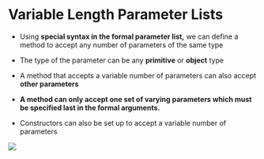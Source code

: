 # Variable Length Parameter Lists

- Using **special syntax in the formal parameter list,** we can define a method to accept any number of parameters of the same type

- The type of the parameter can be any **primitive** or **object** type

- A method that accepts a variable number of parameters can also accept **other parameters**

- **A method can only accept one set of varying parameters which must be specified last in the formal arguments.**

- Constructors can also be set up to accept a variable number of parameters


![](https://tva1.sinaimg.cn/large/0081Kckwly1glga8uohpfj30o00a2adm.jpg)
